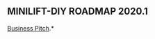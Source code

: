 
## MINILIFT-DIY ROADMAP 2020.1 

<a href="https://exxponentialllc.github.io/miniliftDIY/ExecutiveSummary">Business Pitch</a>.*


